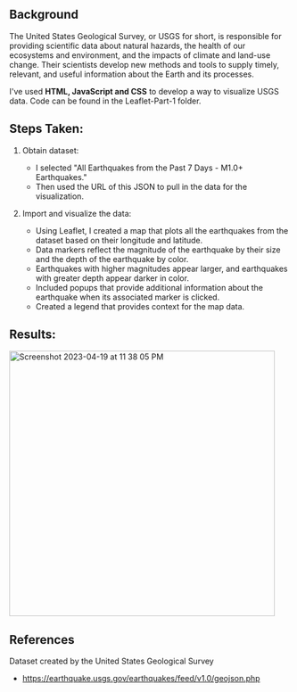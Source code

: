 ## Background
The United States Geological Survey, or USGS for short, is responsible for providing scientific data about natural hazards, the health of our ecosystems and environment, and the impacts of climate and land-use change. Their scientists develop new methods and tools to supply timely, relevant, and useful information about the Earth and its processes.

I've used **HTML, JavaScript and CSS** to develop a way to visualize USGS data. Code can be found in the Leaflet-Part-1 folder. 

## Steps Taken: 
1. Obtain dataset: 
      - I selected  "All Earthquakes from the Past 7 Days - M1.0+ Earthquakes." 
      - Then used the URL of this JSON to pull in the data for the visualization. 

2. Import and visualize the data: 
      - Using Leaflet, I created a map that plots all the earthquakes from the dataset based on their longitude and latitude.
      - Data markers reflect the magnitude of the earthquake by their size and the depth of the earthquake by color. 
      - Earthquakes with higher magnitudes appear larger, and earthquakes with greater depth appear darker in color.
      - Included popups that provide additional information about the earthquake when its associated marker is clicked.
      - Created a legend that provides context for the map data.

## Results: 

<img width="476" alt="Screenshot 2023-04-19 at 11 38 05 PM" src="https://user-images.githubusercontent.com/119654958/233280952-1b11f74a-2c6c-45bd-8a0d-2320817cca69.png">


## References
Dataset created by the United States Geological Survey
- https://earthquake.usgs.gov/earthquakes/feed/v1.0/geojson.php
